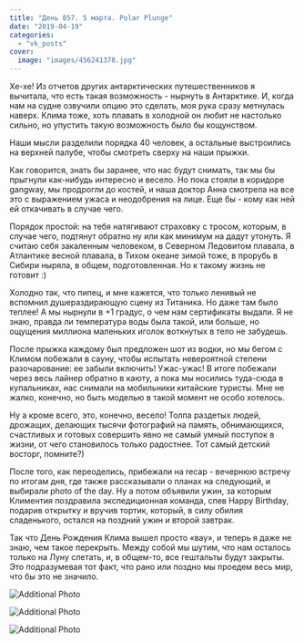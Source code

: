```yaml
---
title: "День 857. 5 марта. Polar Plunge"
date: "2019-04-19"
categories: 
  - "vk_posts"
cover:
  image: "images/456241378.jpg"
---
```


Хе-хе! Из отчетов других антарктических путешественников я вычитала, что есть такая возможность - нырнуть в Антарктике. И, когда нам на судне озвучили опцию это сделать, моя рука сразу метнулась наверх. Клима тоже, хоть плавать в холодной он любит не настолько сильно, но упустить такую возможность было бы кощунством.

<!--more-->

Наши мысли разделили порядка 40 человек, а остальные выстроились на верхней палубе, чтобы смотреть сверху на наши прыжки.

Как говорится, знать бы заранее, что нас будут снимать, так мы бы прыгнули как-нибудь интересно и весело. Но пока стояли в коридоре gangway, мы продрогли до костей, и наша доктор Анна смотрела на все это с выражением ужаса и неодобрения на лице. Еще бы - кому как ней ей откачивать в случае чего.

Порядок простой: на тебя натягивают страховку с тросом, которым, в случае чего, подтянут обратно ну или как минимум на дадут утонуть. Я считаю себя закаленным человеком, в Северном Ледовитом плавала, в Атлантике весной плавала, в Тихом океане зимой тоже, в прорубь в Сибири ныряла, в общем, подготовленная. Но к такому жизнь не готовит :)

Холодно так, что пипец, и мне кажется, что только ленивый не вспомнил душераздирающую сцену из Титаника. Но даже там было теплее! А мы нырнули в +1 градус, о чем нам сертификаты выдали. Я не знаю, правда ли температура воды была такой, или больше, но ощущения миллиона маленьких иголок воткнутых в тело не забудешь.

После прыжка каждому был предложен шот из водки, но мы бегом с Климом побежали в сауну, чтобы испытать невероятной степени разочарование: ее забыли включить! Ужас-ужас! В итоге побежали через весь лайнер обратно в каюту, а пока мы носились туда-сюда в купальниках, нас снимали на мобильники китайские туристы. Мне не жалко, конечно, но быть моделью в такой момент не особо хотелось.

Ну а кроме всего, это, конечно, весело! Толпа раздетых людей, дрожащих, делающих тысячи фотографий на память, обнимающихся, счастливых и готовых совершить явно не самый умный поступок в жизни, от чего становилось только радостнее. Тот самый детский восторг, помните?)

После того, как переоделись, прибежали на recap - вечернюю встречу по итогам дня, где также рассказывали о планах на следующий, и выбирали photo of the day. Ну а потом объявили ужин, за которым Климентия поздравила экспедиционная команда, спев Happy Birthday, подарив открытку и вручив тортик, который, в силу обилия сладенького, остался на поздний ужин и второй завтрак.

Так что День Рождения Клима вышел просто «вау», и теперь я даже не знаю, чем такое перекрыть. Между собой мы шутим, что нам осталось только на Луну слетать, и, в общем-то, все гештальты будут закрыты. Это подразумевая тот факт, что рано или поздно мы проедем весь мир, что бы это не значило.

![Additional Photo](https://vodpop.ru/wp-content/uploads/2023/07/456241379.jpg)

![Additional Photo](https://vodpop.ru/wp-content/uploads/2023/07/456241380.jpg)

![Additional Photo](https://vodpop.ru/wp-content/uploads/2023/07/456241381.jpg)
